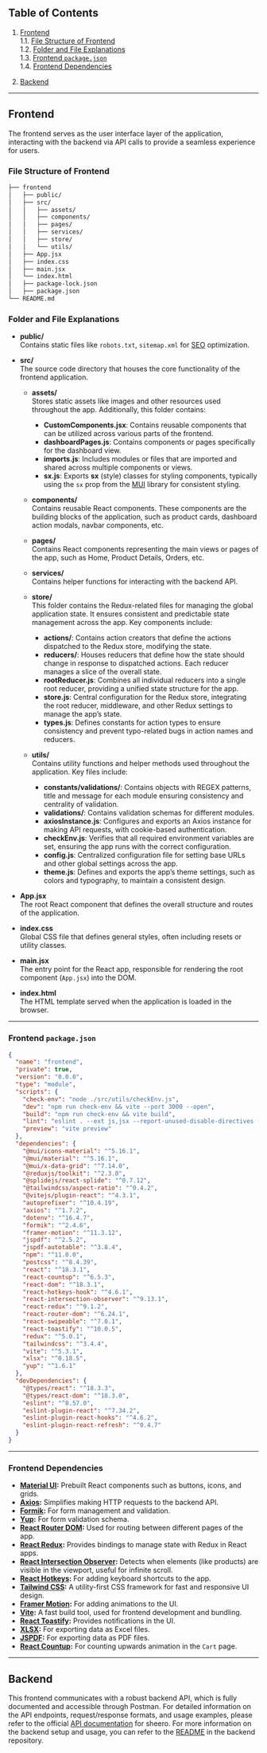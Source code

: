 ## **Table of Contents**

1. [Frontend](#frontend)  
   1.1. [File Structure of Frontend](#file-structure-of-frontend)  
   1.2. [Folder and File Explanations](#folder-and-file-explanations)  
   1.3. [Frontend `package.json`](#frontend-packagejson)  
   1.4. [Frontend Dependencies](#frontend-dependencies)

2. [Backend](#backend)  

---

## **Frontend**

The frontend serves as the user interface layer of the application, interacting with the backend via API calls to provide a seamless experience for users.

### **File Structure of Frontend**

```bash
├── frontend 
│   ├── public/
│   ├── src/
│   │   ├── assets/
│   │   ├── components/
│   │   ├── pages/
│   │   ├── services/
│   │   ├── store/
│   │   └── utils/
│   ├── App.jsx
│   ├── index.css
│   ├── main.jsx
│   └── index.html
│   ├── package-lock.json
│   ├── package.json
└── README.md
```

### **Folder and File Explanations**

- **public/**  
  Contains static files like `robots.txt`, `sitemap.xml` for [SEO](https://developers.google.com/search/docs/fundamentals/seo-starter-guide) optimization.

- **src/**  
  The source code directory that houses the core functionality of the frontend application.

  - **assets/**  
    Stores static assets like images and other resources used throughout the app. Additionally, this folder contains:
    - **CustomComponents.jsx**: Contains reusable components that can be utilized across various parts of the frontend.
    - **dashboardPages.js**: Contains components or pages specifically for the dashboard view.
    - **imports.js**: Includes modules or files that are imported and shared across multiple components or views.
    - **sx.js**: Exports **sx** (style) classes for styling components, typically using the `sx` prop from the [MUI](https://mui.com/system/the-sx-prop/) library for consistent styling.

  - **components/**  
    Contains reusable React components. These components are the building blocks of the application, such as product cards, dashboard action modals, navbar components, etc.

  - **pages/**  
    Contains React components representing the main views or pages of the app, such as Home, Product Details, Orders, etc.

  - **services/**  
    Contains helper functions for interacting with the backend API.

  - **store/**  
    This folder contains the Redux-related files for managing the global application state. It ensures consistent and predictable state management across the app. Key components include:
    - **actions/**: Contains action creators that define the actions dispatched to the Redux store, modifying the state.
    - **reducers/**: Houses reducers that define how the state should change in response to dispatched actions. Each reducer manages a slice of the overall state.
    - **rootReducer.js**: Combines all individual reducers into a single root reducer, providing a unified state structure for the app.
    - **store.js**: Central configuration for the Redux store, integrating the root reducer, middleware, and other Redux settings to manage the app’s state.
    - **types.js**: Defines constants for action types to ensure consistency and prevent typo-related bugs in action names and reducers.

  - **utils/**  
    Contains utility functions and helper methods used throughout the application. Key files include:
    - **constants/validations/**: Contains objects with REGEX patterns, title and message for each module ensuring consistency and centrality of validation.
    - **validations/**: Contains validation schemas for different modules.
    - **axiosInstance.js**: Configures and exports an Axios instance for making API requests, with cookie-based authentication.
    - **checkEnv.js**: Verifies that all required environment variables are set, ensuring the app runs with the correct configuration.
    - **config.js**: Centralized configuration file for setting base URLs and other global settings across the app.
    - **theme.js**: Defines and exports the app’s theme settings, such as colors and typography, to maintain a consistent design.

- **App.jsx**  
  The root React component that defines the overall structure and routes of the application.

- **index.css**  
  Global CSS file that defines general styles, often including resets or utility classes.

- **main.jsx**  
  The entry point for the React app, responsible for rendering the root component (`App.jsx`) into the DOM.

- **index.html**  
  The HTML template served when the application is loaded in the browser.

---

### **Frontend `package.json`**

```json
{
  "name": "frontend",
  "private": true,
  "version": "0.0.0",
  "type": "module",
  "scripts": {
    "check-env": "node ./src/utils/checkEnv.js",
    "dev": "npm run check-env && vite --port 3000 --open",
    "build": "npm run check-env && vite build",
    "lint": "eslint . --ext js,jsx --report-unused-disable-directives --max-warnings 0",
    "preview": "vite preview"
  },
  "dependencies": {
    "@mui/icons-material": "^5.16.1",
    "@mui/material": "^5.16.1",
    "@mui/x-data-grid": "^7.14.0",
    "@reduxjs/toolkit": "^2.3.0",
    "@splidejs/react-splide": "^0.7.12",
    "@tailwindcss/aspect-ratio": "^0.4.2",
    "@vitejs/plugin-react": "^4.3.1",
    "autoprefixer": "^10.4.19",
    "axios": "^1.7.2",
    "dotenv": "^16.4.7",
    "formik": "^2.4.6",
    "framer-motion": "^11.3.12",
    "jspdf": "^2.5.2",
    "jspdf-autotable": "^3.8.4",
    "npm": "^11.0.0",
    "postcss": "^8.4.39",
    "react": "^18.3.1",
    "react-countup": "^6.5.3",
    "react-dom": "^18.3.1",
    "react-hotkeys-hook": "^4.6.1",
    "react-intersection-observer": "^9.13.1",
    "react-redux": "^9.1.2",
    "react-router-dom": "^6.24.1",
    "react-swipeable": "^7.0.1",
    "react-toastify": "^10.0.5",
    "redux": "^5.0.1",
    "tailwindcss": "^3.4.4",
    "vite": "^5.3.1",
    "xlsx": "^0.18.5",
    "yup": "^1.6.1"
  },
  "devDependencies": {
    "@types/react": "^18.3.3",
    "@types/react-dom": "^18.3.0",
    "eslint": "^8.57.0",
    "eslint-plugin-react": "^7.34.2",
    "eslint-plugin-react-hooks": "^4.6.2",
    "eslint-plugin-react-refresh": "^0.4.7"
  }
}
```

---

### **Frontend Dependencies**

- **[Material UI](https://mui.com):** Prebuilt React components such as buttons, icons, and grids.
- **[Axios](https://www.npmjs.com/package/axios):** Simplifies making HTTP requests to the backend API.
- **[Formik](https://www.npmjs.com/package/formik):** For form management and validation.
- **[Yup](https://www.npmjs.com/package/yup):** For form validation schema.
- **[React Router DOM](https://www.npmjs.com/package/react-router-dom):** Used for routing between different pages of the app.
- **[React Redux](https://www.npmjs.com/package/react-redux):** Provides bindings to manage state with Redux in React apps.
- **[React Intersection Observer](https://www.npmjs.com/package/react-intersection-observer):** Detects when elements (like products) are visible in the viewport, useful for infinite scroll.
- **[React Hotkeys](https://www.npmjs.com/package/react-hotkeys-hook):** For adding keyboard shortcuts to the app.
- **[Tailwind CSS](https://tailwindcss.com):** A utility-first CSS framework for fast and responsive UI design.
- **[Framer Motion](https://www.npmjs.com/package/framer-motion):** For adding animations to the UI.
- **[Vite](https://vite.dev/guide/):** A fast build tool, used for frontend development and bundling.
- **[React Toastify](https://www.npmjs.com/package/react-toastify):** Provides notifications in the UI.
- **[XLSX](https://www.npmjs.com/package/xlsx):** For exporting data as Excel files.
- **[JSPDF](https://www.npmjs.com/package/jspdf):** For exporting data as PDF files.
- **[React Countup](https://www.npmjs.com/package/react-countup):** For counting upwards animation in the `Cart` page.

---

## **Backend**

This frontend communicates with a robust backend API, which is fully documented and accessible through Postman. For detailed information on the API endpoints, request/response formats, and usage examples, please refer to the official [API documentation](https://documenter.getpostman.com/view/31736145/2sA3kRL56j) for sheero.
For more information on the backend setup and usage, you can refer to the [README](backend/README.md) in the backend repository.
